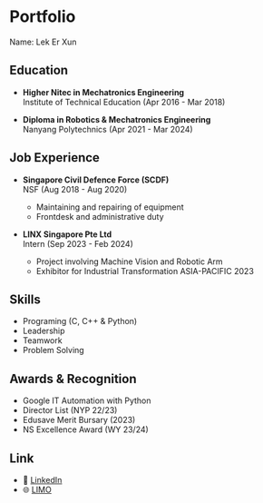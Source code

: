 # Portfolio

Name: Lek Er Xun

## Education
- **Higher Nitec in Mechatronics Engineering**  
  Institute of Technical Education (Apr 2016 - Mar 2018)

- **Diploma in Robotics & Mechatronics Engineering**  
  Nanyang Polytechnics (Apr 2021 - Mar 2024)

## Job Experience
- **Singapore Civil Defence Force (SCDF)**   
  NSF (Aug 2018 - Aug 2020)
  - Maintaining and repairing of equipment
  - Frontdesk and administrative duty

- **LINX Singapore Pte Ltd**      
  Intern (Sep 2023 - Feb 2024)
  - Project involving Machine Vision and Robotic Arm
  - Exhibitor for Industrial Transformation ASIA-PACIFIC 2023

## Skills
- Programing (C, C++ & Python)
- Leadership
- Teamwork
- Problem Solving

## Awards & Recognition
- Google IT Automation with Python
- Director List (NYP 22/23)
- Edusave Merit Bursary (2023)
- NS Excellence Award (WY 23/24)

## Link
- 💼 [LinkedIn](https://www.linkedin.com/in/lekerxun/)
- 🌐 [LIMO](https://github.com/LekErXun149/Limo.git)

